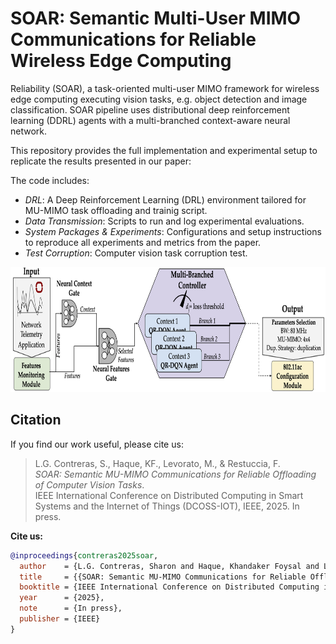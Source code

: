 # SOAR: Semantic Multi-User MIMO Communications for Reliable Wireless Edge Computing 

Reliability (SOAR), a task-oriented multi-user MIMO framework for wireless edge computing executing vision tasks, e.g. object detection and image classification. SOAR pipeline uses distributional deep reinforcement learning (DDRL) agents with a multi-branched context-aware neural network.

This repository provides the full implementation and experimental setup to replicate the results presented in our paper:

The code includes:
- *DRL*: A Deep Reinforcement Learning (DRL) environment tailored for MU-MIMO task offloading and trainig script.
- *Data Transmission*: Scripts to run and log experimental evaluations.
- *System Packages & Experiments*: Configurations and setup instructions to reproduce all experiments and metrics from the paper.
- *Test Corruption*: Computer vision task corruption test.

<p align="center">
<img src="Images/SOAR_pipeline_v2.png"
     alt="Markdown Monster icon" width="750" height="200"
     style="float: center;" />
</p>

## Citation

If you find our work useful, please cite us:

> L.G. Contreras, S., Haque, KF., Levorato, M., & Restuccia, F.  
> *SOAR: Semantic MU-MIMO Communications for Reliable Offloading of Computer Vision Tasks*.  
> IEEE International Conference on Distributed Computing in Smart Systems and the Internet of Things (DCOSS-IOT), IEEE, 2025. In press.

**Cite us:**

```bibtex
@inproceedings{contreras2025soar,
  author    = {L.G. Contreras, Sharon and Haque, Khandaker Foysal and Levorato, Marco and Restuccia, Francesco},
  title     = {{SOAR: Semantic MU-MIMO Communications for Reliable Offloading of Computer Vision Tasks}},
  booktitle = {IEEE International Conference on Distributed Computing in Smart Systems and the Internet of Things (DCOSS-IOT)},
  year      = {2025},
  note      = {In press},
  publisher = {IEEE}
}


